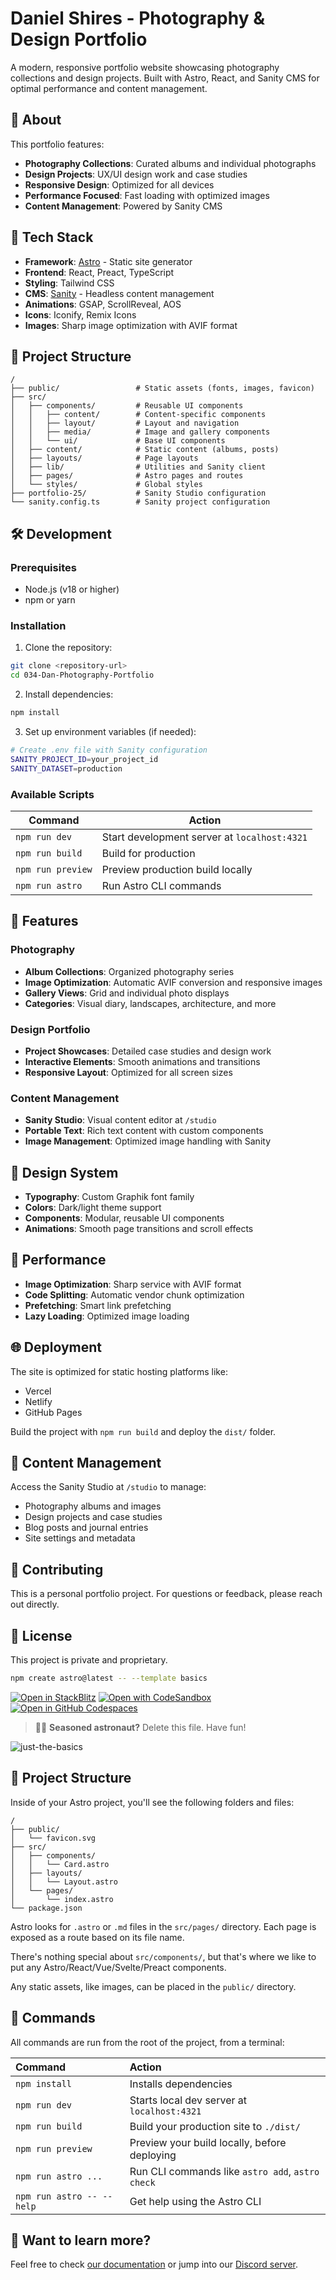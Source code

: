 # Daniel Shires - Photography & Design Portfolio

A modern, responsive portfolio website showcasing photography collections and design projects. Built with Astro, React, and Sanity CMS for optimal performance and content management.

## 🎯 About

This portfolio features:
- **Photography Collections**: Curated albums and individual photographs
- **Design Projects**: UX/UI design work and case studies
- **Responsive Design**: Optimized for all devices
- **Performance Focused**: Fast loading with optimized images
- **Content Management**: Powered by Sanity CMS

## 🚀 Tech Stack

- **Framework**: [Astro](https://astro.build/) - Static site generator
- **Frontend**: React, Preact, TypeScript
- **Styling**: Tailwind CSS
- **CMS**: [Sanity](https://www.sanity.io/) - Headless content management
- **Animations**: GSAP, ScrollReveal, AOS
- **Icons**: Iconify, Remix Icons
- **Images**: Sharp image optimization with AVIF format

## 📁 Project Structure

```
/
├── public/                 # Static assets (fonts, images, favicon)
├── src/
│   ├── components/         # Reusable UI components
│   │   ├── content/        # Content-specific components
│   │   ├── layout/         # Layout and navigation
│   │   ├── media/          # Image and gallery components
│   │   └── ui/             # Base UI components
│   ├── content/            # Static content (albums, posts)
│   ├── layouts/            # Page layouts
│   ├── lib/                # Utilities and Sanity client
│   ├── pages/              # Astro pages and routes
│   └── styles/             # Global styles
├── portfolio-25/           # Sanity Studio configuration
└── sanity.config.ts        # Sanity project configuration
```

## 🛠️ Development

### Prerequisites

- Node.js (v18 or higher)
- npm or yarn

### Installation

1. Clone the repository:
```bash
git clone <repository-url>
cd 034-Dan-Photography-Portfolio
```

2. Install dependencies:
```bash
npm install
```

3. Set up environment variables (if needed):
```bash
# Create .env file with Sanity configuration
SANITY_PROJECT_ID=your_project_id
SANITY_DATASET=production
```

### Available Scripts

| Command           | Action                                       |
| ----------------- | -------------------------------------------- |
| `npm run dev`     | Start development server at `localhost:4321` |
| `npm run build`   | Build for production                         |
| `npm run preview` | Preview production build locally             |
| `npm run astro`   | Run Astro CLI commands                       |

## 📸 Features

### Photography
- **Album Collections**: Organized photography series
- **Image Optimization**: Automatic AVIF conversion and responsive images
- **Gallery Views**: Grid and individual photo displays
- **Categories**: Visual diary, landscapes, architecture, and more

### Design Portfolio
- **Project Showcases**: Detailed case studies and design work
- **Interactive Elements**: Smooth animations and transitions
- **Responsive Layout**: Optimized for all screen sizes

### Content Management
- **Sanity Studio**: Visual content editor at `/studio`
- **Portable Text**: Rich text content with custom components
- **Image Management**: Optimized image handling with Sanity

## 🎨 Design System

- **Typography**: Custom Graphik font family
- **Colors**: Dark/light theme support
- **Components**: Modular, reusable UI components
- **Animations**: Smooth page transitions and scroll effects

## 📱 Performance

- **Image Optimization**: Sharp service with AVIF format
- **Code Splitting**: Automatic vendor chunk optimization
- **Prefetching**: Smart link prefetching
- **Lazy Loading**: Optimized image loading

## 🌐 Deployment

The site is optimized for static hosting platforms like:
- Vercel
- Netlify
- GitHub Pages

Build the project with `npm run build` and deploy the `dist/` folder.

## 📝 Content Management

Access the Sanity Studio at `/studio` to manage:
- Photography albums and images
- Design projects and case studies
- Blog posts and journal entries
- Site settings and metadata

## 🤝 Contributing

This is a personal portfolio project. For questions or feedback, please reach out directly.

## 📄 License

This project is private and proprietary.

```sh
npm create astro@latest -- --template basics
```

[![Open in StackBlitz](https://developer.stackblitz.com/img/open_in_stackblitz.svg)](https://stackblitz.com/github/withastro/astro/tree/latest/examples/basics)
[![Open with CodeSandbox](https://assets.codesandbox.io/github/button-edit-lime.svg)](https://codesandbox.io/p/sandbox/github/withastro/astro/tree/latest/examples/basics)
[![Open in GitHub Codespaces](https://github.com/codespaces/badge.svg)](https://codespaces.new/withastro/astro?devcontainer_path=.devcontainer/basics/devcontainer.json)

> 🧑‍🚀 **Seasoned astronaut?** Delete this file. Have fun!

![just-the-basics](https://github.com/withastro/astro/assets/2244813/a0a5533c-a856-4198-8470-2d67b1d7c554)

## 🚀 Project Structure

Inside of your Astro project, you'll see the following folders and files:

```text
/
├── public/
│   └── favicon.svg
├── src/
│   ├── components/
│   │   └── Card.astro
│   ├── layouts/
│   │   └── Layout.astro
│   └── pages/
│       └── index.astro
└── package.json
```

Astro looks for `.astro` or `.md` files in the `src/pages/` directory. Each page is exposed as a route based on its file name.

There's nothing special about `src/components/`, but that's where we like to put any Astro/React/Vue/Svelte/Preact components.

Any static assets, like images, can be placed in the `public/` directory.

## 🧞 Commands

All commands are run from the root of the project, from a terminal:

| Command                   | Action                                           |
| :------------------------ | :----------------------------------------------- |
| `npm install`             | Installs dependencies                            |
| `npm run dev`             | Starts local dev server at `localhost:4321`      |
| `npm run build`           | Build your production site to `./dist/`          |
| `npm run preview`         | Preview your build locally, before deploying     |
| `npm run astro ...`       | Run CLI commands like `astro add`, `astro check` |
| `npm run astro -- --help` | Get help using the Astro CLI                     |

## 👀 Want to learn more?

Feel free to check [our documentation](https://docs.astro.build) or jump into our [Discord server](https://astro.build/chat).
